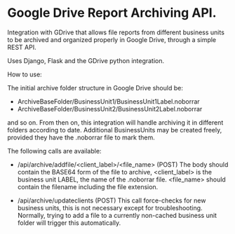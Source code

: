# Google Drive Report Archiving API.
Integration with GDrive that allows file reports from different business units to be archived and organized properly in Google Drive, through a simple REST API.

Uses Django, Flask and the GDrive python integration.

How to use:

The initial archive folder structure in Google Drive should be:

- ArchiveBaseFolder/BusinessUnit1/BusinessUnit1Label.noborrar
- ArchiveBaseFolder/BusinessUnit2/BusinessUnit2Label.noborrar

and so on. From then on, this integration will handle archiving it in different folders according to date. Additional BusinessUnits may be created freely, provided they have the .noborrar file to mark them.

The following calls are available:

- /api/archive/addfile/<client_label>/<file_name> (POST)
The body should contain the BASE64 form of the file to archive, <client_label> is the business unit LABEL, the name of the .noborrar file. <file_name> should contain the filename including the file extension.

- /api/archive/updateclients (POST)
This call force-checks for new business units, this is not necessary except for troubleshooting. Normally, trying to add a file to a currently non-cached business unit folder will trigger this automatically.


